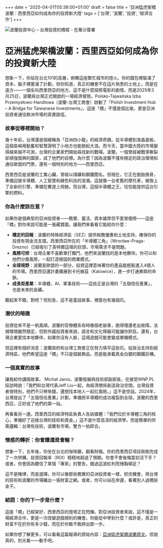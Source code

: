 +++
date = '2025-04-01T05:38:00+01:00'
draft = false
title = '亞洲猛虎架橋波蘭：西里西亞如何成為你的投資新大陸'
tags = ['台灣', '波蘭', '投資', '經濟合作']
+++

![波蘭投資中心 – 台灣投資的橋樑 - 在華沙簽署](https://static.aureagate.com/514535_r2_940.webp)

# 亞洲猛虎架橋波蘭：西里西亞如何成為你的投資新大陸

想象一下，你站在台北101的高層，俯瞰這座繁忙城市的燈火。你的錢包裡裝滿了資本，腦子裡塞滿了計劃，但你知道，真正的機會不在這片熟悉的土地上，而是在遠方——一個名叫西里西亞的地方。這不是什麼探險電影的劇情，而是2025年3月25日，波蘭與台灣正式開啟的一場經濟冒險。Polsko-Tajwańska Izba Przemysłowo-Handlowa（波蘭-台灣工商會）啟動了「Polish Investment Hub – A Bridge for Taiwanese Investments」，這座「橋」不僅是個比喻，更是亞洲投資者通往歐洲市場的真實路徑。

### 故事從哪裡開始？

幾十年前，台灣還是個被稱為「亞洲四小龍」的經濟奇蹟。從半導體到液晶面板，這個島嶼用勤奮和智慧證明了小地方也能掀起大浪。而今天，當中國大陸的市場變得越來越不可測，台灣的企業家們開始尋找新的戰場。波蘭，一個曾經被戰爭撕裂卻頑強復興的國家，成了他們的目標。為什麼？因為波蘭不僅有穩定的政治環境和通往歐盟的門票，還有一個特別的地方——西里西亞。

西里西亞是波蘭的工業心臟，曾經以煤礦和鋼鐵聞名。但現在，它正在脫胎換骨，準備迎接半導體、人工智慧和綠色科技的浪潮。這就像一台老舊的摩托車，被換上了全新的引擎，準備在賽道上飛馳。而台灣，這個半導體之王，恰恰能提供這台引擎的燃料。

### 你為什麼該在意？

如果你是個典型的亞洲投資者——務實、靈活、資本雄厚但不愛冒傻險——這座「橋」對你來說可能是一張藏寶圖。讓我們來看看它能給你什麼：

- **穩定的回報**：波蘭的特殊經濟區（SEZ）提供稅務優惠和土地支持，確保你的投資有現金流支撐。西里西亞所在的「半導體三角」（Wrocław-Praga-Drezno）已經吸引了英特爾這樣的巨頭，市場需求不是問題。
- **風險可控**：台灣企業不喜歡單打獨鬥，他們來波蘭找的是本地夥伴。你可以和他們分擔風險，一起打造穩固的商業模式。
- **全球視野**：波蘭是歐盟的一部分，投資這裡意味著你的產品能輕鬆進入4億人的市場。西里西亞還計畫擴展到卡托維茲（Katowice），進一步打通東歐的命脈。
- **成長型產業**：半導體、AI、軍事技術——這些正是台灣的「五個信任產業」，也是未來的金礦。

聽起來不錯，對吧？但別急，這不是童話故事，裡面也有幾個坑。

### 潛伏的暗礁

投資從來不是一帆風順。波蘭的官僚體系有時像個老爺車，跑得慢還老出故障。法規環境雖然穩定，但對外國投資者來說，語言和文化障礙可能讓你抓狂。還有，台灣企業愛找本地夥伴，如果你沒有人脈，這場遊戲可能會變成單機模式。

但這裡有個好消息：波蘭政府和台灣工商會正在努力填平這些坑。從政治支持到經濟特區，他們希望這座「橋」不只是個裝飾品，而是能承載真金白銀的鋼鐵巨構。

### 一個真實的故事

讓我給你講個故事。 Michał Jaros，波蘭發展與技術部副部長，在接受WNP.PL採訪時說：「我們和台灣代表Jeff Liu一起，為經濟關係創造政治空間。台灣投資者很特別，他們不只帶來錢，還想找本地人一起扛風險。」這不是空話。2024年，台灣提出了「五個信任產業」計劃，準備把半導體的成功複製到全球。波蘭的西里西亞，正好成了他們的第一站。

再看看另一邊。西里西亞的經濟特區負責人告訴媒體：「我們位於半導體三角的核心，準備好了迎接台灣的技術和資金。」這不是什麼高深的經濟學，而是簡單的供需邏輯：台灣有技術，波蘭有市場，雙方一拍即合。

### 情感的轉折：你會賺還是會輸？

想象一下，五年後，你坐在台北的咖啡廳，翻看財報。你的西里西亞項目剛剛完成了一次併購，投資回報率（ROI）穩穩地超過了預期。你會不會後悔當初沒下手？或者，你會因為聽信了某個「專家」的警告，錯過這波紅利而捶胸頓足？

這不是賭博，而是選擇。你可以像那些務實的亞洲投資者一樣，抓住機會，用台灣的技術和波蘭的市場織出一張財富之網。或者，你可以站在岸邊，看著別人過橋撿金子。

### 結語：你的下一步是什麼？

這座「橋」已經架好，西里西亞的燈塔正在閃爍。對亞洲投資者來說，這不僅是一場經濟合作，更是一次改變遊戲規則的機會。你能從中學到什麼？或許是，真正的財富不在於你有多少錢，而在於你敢不敢跨出那一步。

如果你想了解更多，可以看看這篇報導的原始內容：[亞洲猛虎架橋波蘭原文](https://www.wnp.pl/rynki/azjatycki-tygrys-buduje-most-gospodarczy-z-polska-slask-liczy-na-inwestycje,927642.html)。但說真的，別光看——動手吧。

